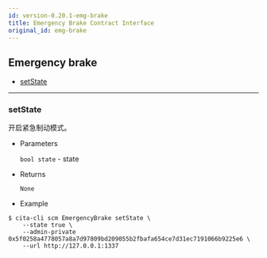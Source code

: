 ```yaml
---
id: version-0.20.1-emg-brake
title: Emergency Brake Contract Interface
original_id: emg-brake
---
```



<h2 class="hover-list">Emergency brake</h2>

- [setState](#setState)

* * *

### setState

开启紧急制动模式。

- Parameters
    
    `bool state` - state

- Returns
    
    `None`

- Example

```shell
$ cita-cli scm EmergencyBrake setState \
    --state true \
    --admin-private 0x5f0258a4778057a8a7d97809bd209055b2fbafa654ce7d31ec7191066b9225e6 \
    --url http://127.0.0.1:1337
```